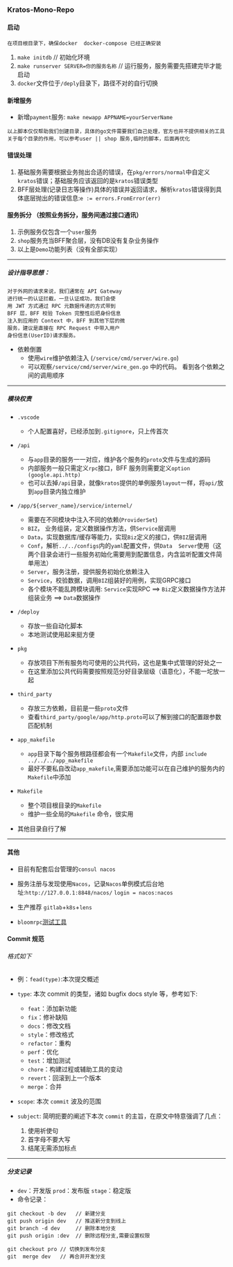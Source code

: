 ### Kratos-Mono-Repo

#### 启动
```
在项目根目录下，确保docker  docker-compose 已经正确安装
```
1. `make initdb`  // 初始化环境 
2. `make runserver SERVER=你的服务名称` // 运行服务，服务需要先搭建完毕才能启动
3. `docker`文件位于`/deply`目录下，路径不对的自行切换

#### 新增服务
* 新增`payment`服务:
`make newapp APPNAME=yourServerName`

```
以上脚本仅仅帮助我们创建目录，具体的go文件需要我们自己处理，官方也并不提供相关的工具
关于每个目录的作用，可以参考user || shop 服务,临时的脚本，后面再优化
```

#### 错误处理
1. 基础服务需要根据业务抛出合适的错误，在`pkg/errors/normal`中自定义`kratos`错误；基础服务应该返回的是`kratos`错误类型
2. BFF层处理(记录日志等操作)具体的错误并返回请求，解析`kratos`错误得到具体底层抛出的错误信息:`e := errors.FromError(err)`


#### 服务拆分 （按照业务拆分，服务间通过接口通讯）
1. 示例服务仅包含一个`user`服务
2. `shop`服务充当BFF聚合层，没有DB没有复杂业务操作
3. 以上是`Demo`功能列表（没有全部实现）

---

##### 设计指导思想：
```
对于外网的请求来说，我们通常在 API Gateway 
进行统一的认证拦截，一旦认证成功，我们会使
用 JWT 方式通过 RPC 元数据传递的方式带到
BFF 层，BFF 校验 Token 完整性后把身份信息
注入到应用的 Context 中，BFF 到其他下层的微
服务，建议是直接在 RPC Request 中带入用户
身份信息(UserID)请求服务。
```

* 依赖倒置 
    * 使用`wire`维护依赖注入 (`/service/cmd/server/wire.go`)
    * 可以观察`/service/cmd/server/wire_gen.go` 中的代码。 看到各个依赖之间的调用顺序

---

##### 模块权责
* `.vscode`
    * 个人配置喜好，已经添加到`.gitignore`，只上传首次 

* `/api`
    * 与`app`目录的服务一一对应，维护各个服务的`proto`文件与生成的源码
    * 内部服务一般只需定义`rpc`接口，BFF 服务则需要定义`option (google.api.http)`
    * 也可以去掉`/api`目录，就像`kratos`提供的单例服务`layout`一样，将`api/`放到`app`目录内独立维护

* `/app/${server_name}/service/internel/`
    * 需要在不同模块中注入不同的依赖(`ProviderSet`)
    * `BIZ`， 业务组装，定义数据操作方法，供`Service`层调用
    * `Data`，实现数据库/缓存等能力，实现`Biz`定义的接口，供`BIZ`层调用
    * `Conf`，解析`../../configs`内的`yaml`配置文件，供`Data  Server`使用（这两个目录会进行一些服务初始化需要用到配置信息，内含监听配置文件简单用法）
    * `Server`，服务注册，提供服务初始化依赖注入
    * `Service`，校验数据，调用`BIZ`组装好的用例，实现GRPC接口
    * 各个模块不能乱跨模块调用: `Service`实现RPC ==> `Biz`定义数据操作方法并组装业务 ==> `Data`数据操作

* `/deploy`
    * 存放一些自动化脚本
    * 本地测试使用起来挺方便

* `pkg`
    * 存放项目下所有服务均可使用的公共代码，这也是集中式管理的好处之一
    * 在这里添加公共代码需要按照规范分好目录层级（语意化），不能一坨放一起

* `third_party`
    * 存放三方依赖，目前是一些`proto`文件
    * 查看`third_party/google/app/http.proto`可以了解到接口的配置跟参数匹配机制

* `app_makefile`
    * `app`目录下每个服务根路径都会有一个`Makefile`文件，内部 `include ../../../app_makefile`
    * 最好不要私自改动`app_makefile`,需要添加功能可以在自己维护的服务内的`Makefile`中添加
    

* `Makefile`
    * 整个项目根目录的`Makefile`
    * 维护一些全局的`Makefile` 命令，很实用

* 其他目录自行了解

---

#### 其他
* 目前有配套后台管理的`consul nacos`
* 服务注册与发现使用`Nacos`，记录`Nacos`单例模式后台地址:`http://127.0.0.1:8848/nacos/` `login = nacos:nacos`
* 生产推荐 `gitlab`+`k8s`+`lens`

* `bloomrpc`[测试工具](https://github.com/bloomrpc/bloomrpc)
#### Commit 规范

###### 格式如下

* 例：`fead(type)`:本次提交概述
* `type`: 本次 commit 的类型，诸如 bugfix docs style 等，参考如下:   

    * `feat`：添加新功能
    * `fix`：修补缺陷
    * `docs`：修改文档
    * `style`：修改格式
    * `refactor`：重构
    * `perf`：优化
    * `test`：增加测试
    * `chore`：构建过程或辅助工具的变动
    * `revert`：回滚到上一个版本
    * `merge`：合并

* `scope`: 本次 `commit` 波及的范围
* `subject`: 简明扼要的阐述下本次 `commit` 的主旨，在原文中特意强调了几点：

    1. 使用祈使句
    2. 首字母不要大写
    3. 结尾无需添加标点

---
##### 分支记录
* `dev`：开发版 `prod`：发布版 `stage`：稳定版
* 命令记录：
```
git checkout -b dev   // 新建分支
git push origin dev   // 推送新分支到线上
git branch -d dev     // 删除本地分支
git push origin :dev  // 删除远程分支,需要设置权限

git checkout pro // 切换到发布分支
git  merge dev   // 再合并开发分支
```
